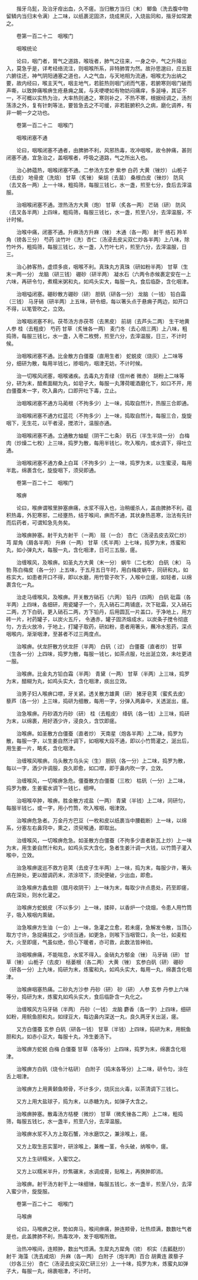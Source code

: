 <!-- { "loadSidebar": true } -->
　　揩牙乌髭，及治牙疳出血，久不瘥。当归散方当归（末） 鲫鱼（洗去腹中物留鳞内当归末令满）上二味，以纸裹泥固济，烧成黑灰，入烧盐同和，揩牙如常漱之。

　　卷第一百二十二　咽喉门

　　咽喉统论

　　论曰，咽门者，胃气之道路，喉咙者，肺气之往来，一身之中，气之升降出入，莫急乎是，详考经络流注，则咽喉所系，非特肺胃为然。故孙思邈曰，应五脏六腑往还，神气阴阳通塞之道也，人之气血，与天地相为流通，咽喉尤为出纳之要，故内经曰，喉主天气，咽主地气，若脏热则咽门闭而气塞，若腑寒则咽门破而声嘶，以致肿痛喉痹生疮悬痈之属，与夫哽哽如有物妨闷痛痒，多涎唾，其证不一，不可概以实热为治，大率热则通之，寒则补之，不热不寒，根据经调之，汤剂荡涤之外，复有针刺等法，要皆急去之不可缓，非若脏腑积久之病，磨化调养，有非一朝一夕之功也。

　　卷第一百二十二　咽喉门

　　咽喉闭塞不通

　　论曰，咽喉闭塞不通者，由脾肺不利，风邪热毒，攻冲咽喉，故令肿痛，甚则闭塞不通，宜急治之，盖咽喉者，呼吸之道路，气之所出入也。

　　治心肺蕴热，咽喉闭塞不通。二参汤方玄参 紫参 白药 大黄（锉炒） 山栀子（去皮） 地骨皮（洗焙） 甘草（炙锉） 柴胡（去苗） 桑根白皮（锉炒） 防风（去叉各一两）上一十味，粗捣筛，每服三钱匕，水一盏，煎至七分，食后去滓温服。

　　治咽喉闭塞不通。泄热汤方大黄（炮） 甘草（炙各一两） 芒硝（研） 防风（去叉各半两）上四味，粗捣筛，每服三钱匕，水一盏，煎至八分，去滓温服，不计时候。

　　治喉中痛，闭塞不通。升麻汤方升麻（锉） 木通（各一两） 射干 络石 羚羊角（镑各三分） 芍药 淡竹叶（洗）杏仁（汤浸去皮尖双仁炒各半两）上八味，除竹叶外，粗捣筛，每服三钱匕，水一盏，入竹叶七片，煎至六分，去滓温服，日三。

　　治心肺客热，虚烦多痰，咽喉不利。真珠丸方真珠（研如粉半两） 甘草（生末一两一分） 龙脑（研三钱） 硼砂（研半两） 凝水石（六两令赤候裹定安在一上六味，再研令匀，煮糯米粥和丸，如鸡头实大，每服一丸，食后临卧，含化咽津。

　　治咽嗌闭塞。硼砂散方硼砂（研） 胆矾（研各一分） 龙脑（一钱） 铅白霜（三钱） 马牙硝（研半两）上五味，研令细，每以箸头点于悬痈子两边，如开口不得，以笔管吹之，立效。

　　治喉咽闭塞不利。茯苓汤方赤茯苓（去黑皮） 前胡（去芦头二两） 生干地黄 人参 桂（去粗皮） 芍药 甘草（炙锉各一两） 麦门冬（去心焙三两）上八味，粗捣筛，每服三钱匕，水一盏，入枣二枚劈，煎至六分，去滓温服，日三，不计时候。

　　治咽喉闭塞不通。比金散方白僵蚕（直用生者） 蛇蜕皮（烧灰）上二味等分，细研为散，每用半钱匕，掺咽内，咽津无妨，不计时候。

　　治一切喉风闭塞，咽喉诸疾。去毒丸方青绿（信州者 微赤） 胡粉上二味等分，研为末，醋煮面糊为丸，如皂子大，每服一丸薄荷暖酒磨化下，如口不开，用白僵蚕末一字，吹入鼻内，口即开吐下毒，立止。

　　治咽喉闭塞不通方马蔺根（不拘多少）上一味，捣取自然汁，热服三合即通。

　　治咽喉闭塞不通方红蓝花（不拘多少）上一味，捣取自然汁，每服三合，旋旋咽下，无生花，以干者浸，搅浓汁，温服亦通。

　　治咽喉闭塞不通。立通散方蚰蜓（阴干二七条） 矾石（半生半烧一分） 白梅肉（炒燥二七枚）上三味，捣罗为散，每用半钱匕，吹入喉内，或水调下，得吐立通。

　　治咽喉闭塞不通方桑上白耳（不拘多少）上一味，捣罗为末，以生蜜浸，每用半匙，绵裹含化，旋旋咽下，须臾即通。

　　卷第一百二十二　咽喉门

　　喉痹

　　论曰，喉痹谓喉里肿塞痹痛，水浆不得入也，治稍缓杀人，盖由脾肺不利，蕴积热毒，外犯寒邪，二经壅热，结于喉间，痹而不通，其状身热恶寒，治法有先针而后药者，可谓知急先务矣。

　　治喉痹肿塞。射干丸方射干（一两） 豉（一合） 杏仁（汤浸去皮去双仁炒） 芎 犀角（屑各半两） 升麻（一两） 甘草（炙半两）上七味，捣罗为末，炼蜜和丸，如小弹丸大，每服一丸，含化咽津，日可三五服，瘥。

　　治缠喉风，及喉痹。如圣丸方大黄（末一分） 蜗牛（二七枚） 白矾（末） 马勃 陈白梅皮（各一分）上五味，于五月五日午时，用白梅皮蜗牛，同研和丸，如栋实大，如患者开口不得，即以水磨，用竹管子吹下，入喉中立瘥，如轻者，以绵裹含化一丸。

　　治走马缠喉风，及喉痹。开关散方硝石（六两） 铅丹（四两） 白矾 砒霜（各半两）上四味，各细研，用瓷罐子一个，先入硝石二两铺底，次下砒霜，又入硝石二两，方下白矾，更入硝石二两，方下铅丹，后用圆瓦一片盖口，于净地上，用方砖一片，衬药罐子，以炭火五斤， 令通赤，罐子固济熔成水，以炭条子搅令彻底匀，方去火放冷，于地上，打罐子取药，研如粉，患者用箸头，蘸冷水惹药，深点咽喉内，渐渐咽津，至甚者不过三两度点。

　　治喉痹。伏龙肝散方伏龙肝（半两） 白矾（ 过） 白僵蚕（直者炒） 甘草（生各一分）上四味，捣罗为散，每服一钱匕，如茶点服，吐出涎立效，未吐更进一服。

　　治喉痹。比金丸方铅白霜（半两） 青黛（一两） 甘草（半两）上三味，捣罗为末，醋糊为丸，如鸡头实大，含化咽津，痰出立效。

　　治男子妇人喉痹口噤，牙关紧。透关散方雄黄（研） 猪牙皂荚（蜜炙去皮） 藜芦（各一分）上三味，捣研为细散，每用一字，分弹入两鼻中，关透涎出，瘥。

　　治急喉痹。丹砂酒方丹砂（研） 桂（去粗皮） 绛矾（各一钱）上三味，捣研为末，以绵裹，用好酒少许，浸良久，含饮即瘥。

　　治喉痹。如圣散方白僵蚕（直者炒） 天南星（炮各半两）上二味，捣罗为散，每服一字，以生姜自然汁调下，如咽喉大段不通，即以小竹筒灌之，涎出后，用生姜一片，略炙，含化咽津。

　　治缠喉风喉痹。乌头散方乌头尖（生） 胆矾（各一分）上二味，捣罗为散，每以一字，酒少许调服，良久即愈，如口噤，即于鼻内吹一字，立效。

　　治缠喉风，一切喉痹急危。僵蚕散方白僵蚕（三枚） 枯矾（一分）上二味，捣罗为散，生姜蜜水调下一钱匕，细呷。

　　治咽喉卒肿，喉痹。胜金散方戎盐（一两） 青黛（半钱）上二味，同研匀，每服半钱匕，或一字，用小竹筒，吹入喉咽，咽津效。

　　治喉痹危急者。万金丹方巴豆（一枚和皮以纸裹当中腰截断）上一味，以绵系，分塞左右鼻窍中，熏之，须臾喉通，即取出。

　　治缠喉风，一切喉痹危急。如圣散方白僵蚕（不拘多少直者新瓦上炒）上一味为末，用生姜自然汁和丸，如鸡头实大含化，急者生姜汁调一大钱，以竹筒子灌入喉中，立效。

　　治急喉痹逡巡不救方皂荚（去皮子生半两）上一味，捣为末，每服少许，箸头点在肿处，更以醋调药末，浓涂项下，须臾便破，少出血，即愈。

　　治急喉痹方蠡虫胆（腊月收阴干）上一味为末，每取少许点患处，药至即瘥，病在深处，则水化灌之。

　　治喉痹方蛇蜕皮（不以多少）上一味，揉碎，以香炉一个烧烟，令患人用竹筒子，吸入喉咽内熏破。

　　治急喉痹方生油（一合）上一味，急灌之立愈，若未瘥，急解发令散，当顶心取方寸许，急捉痛拔之，少顷当通，如更急，则喉下当咽管口，灸一壮，如麦粒大，火至即瘥，气虽似绝，但心下暖者，亦可救，此数法皆神验。

　　治咽喉痹痛，不能喘息，水浆不得入。金硝丸方郁金（锉） 马牙硝（研） 甘草（锉） 山栀子（去皮） 栝蒌根（各二两） 大黄（锉） 玄参白矾（研） 硼砂（研各一分）上九味，捣研为末，炼蜜和丸，如鸡头实大，每用一丸，绵裹含化咽津。

　　治喉痹咽塞热痛。二砂丸方沙参 丹砂（研） 砂（研） 人参 玄参 丹参上六味等分，捣研为末，炼蜜丸如鸡头实大，食后临卧含一丸化之。

　　治缠喉风方马牙硝（半两） 丹砂（一钱） 龙脑 麝香（各一字）上四味，细研如粉，用鲩鱼胆和丸，如绿豆大，每边鼻内深送一丸，良久两牙关出涎，瘥。

　　又方白僵蚕 玄参 白矾（研各一钱） 甘草（半钱）上四味，捣研为末，用鲩鱼胆和丸，如赤小豆大，每服十丸，冷生姜汤下。

　　治喉痹方蛇蜕 白梅 白僵蚕 甘草（各等分）上四味，捣罗为末，绵裹含化咽津。

　　治喉痹方白矾（烧令汁枯研） 白附子（捣末各等分）上二味，研令匀，涂在舌上咽津。

　　治喉痹方上用黄颡鱼颊骨，不计多少，烧灰出火毒，以茶清调下三钱匕。

　　又方上用大盐球子，捣为末，以赤糖为丸，如弹子大含之。

　　治喉痹肿塞。散毒汤方桔梗（微炒） 甘草（微炙锉各二两）上二味，粗捣筛，每服五钱匕，水一盏半，煎至八分，去滓温服。

　　治喉痹水浆不入方上取石蟹，冷水磨饮之，兼涂喉上，瘥。

　　又方上取生恶实茎叶，研涂喉上，兼椎一茎，令头破，纳喉中，瘥。

　　又方上生研糯米，入蜜饮之。

　　又方上以糯米半升，炒焦碾末，水调成膏，贴喉上，再换肿即消。

　　治喉痹。射干汤方射干上一味细锉，每服五钱匕，水一盏半，煎至八分，去滓入蜜少许，旋旋服。

　　卷第一百二十二　咽喉门

　　马喉痹

　　论曰，马喉痹之状，势如奔马，喉间痹痛，肿连颊骨，壮热烦满，数数吐气者是也，此盖脾肺不利，热毒攻冲，发于咽喉所致。

　　治热冲喉间，连颊肿，数出气烦满。生犀丸方犀角（镑） 枳实（去瓤麸炒） 射干 海藻（洗去咸焙） 升麻（各一两） 白附子（炮半两）百合 胡黄连 蒺藜子（炒各三分） 杏仁（汤浸去皮尖双仁研三分）上一十味，捣罗为末，炼蜜丸如弹子大，每服一丸，绵裹咽津，不计时。

